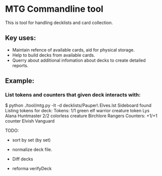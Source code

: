 
MTG Commandline tool
====================

This is tool for handling decklists and card collection.

Key uses:
---------

 * Maintain refence of available cards, aid for physical storage.
 * Help to build decks from available cards.
 * Querry about additional infomation about decks to create detailed reports.

Example:
--------

### List tokens and counters that given deck interacts with:

$ python ./tool/mtg.py -lt -d decklists/Pauper\ Elves.lst
Sideboard found
Listing tokens for deck:
Tokens:
1/1 green elf warrior creature token
         Lys Alana Huntmaster
2/2 colorless creature
         Birchlore Rangers
Counters:
+1/+1 counter
         Elvish Vanguard






TODO:

 * sort by set (by set)

 * normalize deck file.

 * Diff decks

 * reforma verifyDeck
